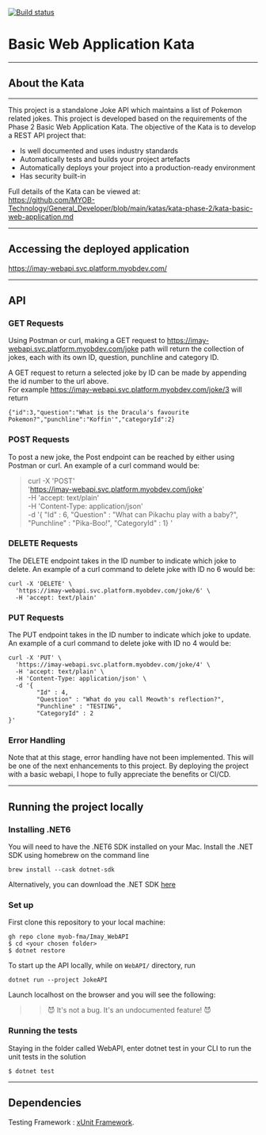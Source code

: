 [![Build status](https://badge.buildkite.com/4cbb00adb8bbd7cd0ad50b0a4af870ccba825dd73a6110bdd7.svg)](https://buildkite.com/myob/imay-webapi)

# Basic Web Application Kata
___
## About the Kata

---
This project is a standalone Joke API which maintains a list of Pokemon related jokes. 
This project is developed based on the requirements of the Phase 2 Basic Web Application Kata.
The objective of the Kata is to develop a REST API project that:

* Is well documented and uses industry standards
* Automatically tests and builds your project artefacts
* Automatically deploys your project into a production-ready environment
* Has security built-in

Full details of the Kata can be viewed at:</br>
https://github.com/MYOB-Technology/General_Developer/blob/main/katas/kata-phase-2/kata-basic-web-application.md

---
## Accessing the deployed application

https://imay-webapi.svc.platform.myobdev.com/

---
## API 
### GET Requests
Using Postman or curl, making a GET request to https://imay-webapi.svc.platform.myobdev.com/joke path will return the collection of jokes, each with its own ID, question, punchline and category ID. 

A GET request to return a selected joke by ID can be made by appending the id number to the url above. </br>
For example https://imay-webapi.svc.platform.myobdev.com/joke/3 will return
```
{"id":3,"question":"What is the Dracula's favourite Pokemon?","punchline":"Koffin'","categoryId":2}
```
### POST Requests
To post a new joke, the Post endpoint can be reached by either using Postman or curl.
An example of a curl command would be:

>curl -X 'POST' \
'https://imay-webapi.svc.platform.myobdev.com/joke' \
-H 'accept: text/plain' \
-H 'Content-Type: application/json' \
-d '{
"Id" : 6,
"Question" : "What can Pikachu play with a baby?",
"Punchline" : "Pika-Boo!",
"CategoryId" : 1}
'

### DELETE Requests

The DELETE endpoint takes in the ID number to indicate which joke to delete.
An example of a curl command to delete joke with ID no 6 would be:
```
curl -X 'DELETE' \
  'https://imay-webapi.svc.platform.myobdev.com/joke/6' \
  -H 'accept: text/plain'
```

### PUT Requests
The PUT endpoint takes in the ID number to indicate which joke to update.
An example of a curl command to delete joke with ID no 4 would be:

```
curl -X 'PUT' \
  'https://imay-webapi.svc.platform.myobdev.com/joke/4' \
  -H 'accept: text/plain' \
  -H 'Content-Type: application/json' \
  -d '{
        "Id" : 4,
        "Question" : "What do you call Meowth's reflection?",
        "Punchline" : "TESTING",
        "CategoryId" : 2
}'
```


### Error Handling
Note that at this stage, error handling have not been implemented. This will be one of the next enhancements to this project. By deploying the project with a basic webapi, I hope to fully appreciate the benefits or CI/CD.

---
## Running the project locally

### Installing .NET6
You will need to have the .NET6 SDK installed on your Mac.
Install the .NET SDK using homebrew on the command line
```
brew install --cask dotnet-sdk
```
Alternatively, you can download the .NET SDK [here](https://dotnet.microsoft.com/en-us/download/dotnet/6.0)

### Set up

First clone this repository to your local machine:
```
gh repo clone myob-fma/Imay_WebAPI
$ cd <your chosen folder>
$ dotnet restore
```

To start up the API locally,  while on  `WebAPI/` directory, run
```
dotnet run --project JokeAPI
```
Launch localhost on the browser and you will see the following:

>>😈 It's not a bug. It's an undocumented feature! 😈


### Running the tests
Staying in the folder called WebAPI, enter dotnet test in your CLI to run the unit tests in the solution

```
$ dotnet test
```
___
## Dependencies

Testing Framework : [xUnit Framework](https://xunit.net/).
